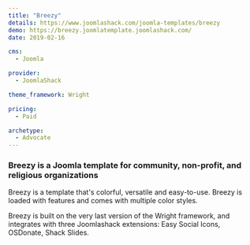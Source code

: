 ```yaml
---
title: "Breezy"
details: https://www.joomlashack.com/joomla-templates/breezy
demo: https://breezy.joomlatemplate.joomlashack.com/
date: 2019-02-16

cms: 
  - Joomla

provider:
  - JoomlaShack

theme_framework: Wright

pricing:
  - Paid

archetype:
  - Advocate
---
```


### Breezy is a Joomla template for community, non-profit, and religious organizations

Breezy is a template that's colorful, versatile and easy-to-use. Breezy is loaded with features and comes with multiple color styles.

Breezy is built on the very last version of the Wright framework, and integrates with three Joomlashack extensions: Easy Social Icons, OSDonate, Shack Slides.